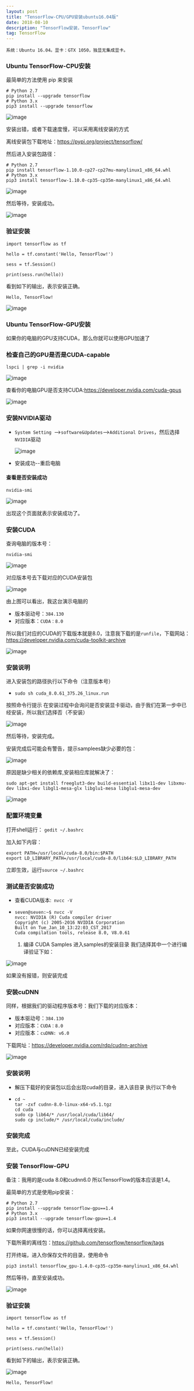 ```yaml
---
layout: post
title: "TensorFlow-CPU/GPU安装ubuntu16.04版"
date: 2018-08-10
description: "TensorFlow安装，TensorFlow"
tag: TensorFlow
---
```


`系统：Ubuntu 16.04。显卡：GTX 1050，独显无集成显卡。 `

### Ubuntu TensorFlow-CPU安装



最简单的方法使用 pip 来安装 

```
# Python 2.7
pip install --upgrade tensorflow
# Python 3.x
pip3 install --upgrade tensorflow
```

![image](/images/dl/26.png)

安装出错，或者下载速度慢，可以采用离线安装的方式

离线安装包下载地址：https://pypi.org/project/tensorflow/

然后进入安装包路径：

```
# Python 2.7
pip install tensorflow-1.10.0-cp27-cp27mu-manylinux1_x86_64.whl 
# Python 3.x
pip3 install tensorflow-1.10.0-cp35-cp35m-manylinux1_x86_64.whl 

```

![image](/images/dl/27.png)

然后等待，安装成功。

![image](/images/dl/28.png)



### 验证安装

```
import tensorflow as tf

hello = tf.constant('Hello, TensorFlow!')

sess = tf.Session()

print(sess.run(hello))

```

看到如下的输出，表示安装正确。 

```
Hello, TensorFlow!
```

![image](/images/dl/29.png)



### Ubuntu TensorFlow-GPU安装

如果你的电脑的GPU支持CUDA，那么你就可以使用GPU加速了 

### 检查自己的GPU是否是CUDA-capable 

```
lspci | grep -i nvidia
```

![image](/images/dl/24.png)

查看你的电脑GPU是否支持CUDA:https://developer.nvidia.com/cuda-gpus 

![image](/images/dl/15.png)



### 安装NVIDIA驱动

- `System Setting `-->`software&Updates`-->`Additional Drives`，然后选择`NVIDIA`驱动

  ![image](/images/dl/41.png)

  

- 安装成功--重启电脑

#### 查看是否安装成功

```
nvidia-smi
```

![image](/images/dl/30.png)

出现这个页面就表示安装成功了。



### 安装CUDA

查询电脑的版本号：

```
nvidia-smi
```

![image](/images/dl/31.png)



对应版本号去下载对应的CUDA安装包 

![image](/images/dl/17.png)

由上图可以看出，我这台演示电脑的

- 版本驱动号：`384.130`
- 对应版本：`CUDA：8.0`

所以我们对应的CUDA的下载版本就是8.0，注意我下载的是`runfile`，下载网站：https://developer.nvidia.com/cuda-toolkit-archive 

![image](/images/dl/32.png)

### 安装说明

进入安装包的路径执行以下命令（注意版本号）

- ```
  sudo sh cuda_8.0.61_375.26_linux.run
  ```

按照命令行提示 在安装过程中会询问是否安装显卡驱动，由于我们在第一步中已经安装，所以我们选择否（不安装） 

![image](/images/dl/38.png)

然后等待，安装完成。

安装完成后可能会有警告，提示samplees缺少必要的包： 

![image](/images/dl/43.png)



原因是缺少相关的依赖库,安装相应库就解决了： 

```
sudo apt-get install freeglut3-dev build-essential libx11-dev libxmu-dev libxi-dev libgl1-mesa-glx libglu1-mesa libglu1-mesa-dev 
```

![image](/images/dl/39.png)



### 配置环境变量

打开shell运行： `gedit ~/.bashrc `

加入如下内容： 

```
export PATH=/usr/local/cuda-8.0/bin:$PATH
export LD_LIBRARY_PATH=/usr/local/cuda-8.0/lib64:$LD_LIBRARY_PATH
```

立即生效，运行`source ~/.bashrc` 

### 测试是否安装成功

- 查看CUDA版本:` nvcc -V`

- ```
  seven@seven:~$ nvcc -V
  nvcc: NVIDIA (R) Cuda compiler driver
  Copyright (c) 2005-2016 NVIDIA Corporation
  Built on Tue_Jan_10_13:22:03_CST_2017
  Cuda compilation tools, release 8.0, V8.0.61
  ```

  1. 编译 CUDA Samples
     进入samples的安装目录
     我们选择其中一个进行编译验证下如：

![image](/images/dl/40.png)

如果没有报错，则安装完成 



### 安装cuDNN

同样，根据我们的驱动程序版本号：我们下载的对应版本： 

- 版本驱动号：`384.130`
- 对应版本：`CUDA：8.0`
- 对应版本：`cuDNN: v6.0`

下载网址：https://developer.nvidia.com/rdp/cudnn-archive 

![image](/images/dl/34.png)



### 安装说明

- 解压下载好的安装包以后会出现cuda的目录，进入该目录 执行以下命令

- ```
  cd ~
  tar -zxf cudnn-8.0-linux-x64-v5.1.tgz
  cd cuda
  sudo cp lib64/* /usr/local/cuda/lib64/
  sudo cp include/* /usr/local/cuda/include/
  ```




### 安装完成

至此，CUDA与cuDNN已经安装完成



### 安装 TensorFlow-GPU

备注：我用的是cuda 8.0和cudnn6.0 所以TensorFlow的版本应该是1.4。

最简单的方式是使用pip安装：

```
# Python 2.7
pip install --upgrade tensorflow-gpu==1.4
# Python 3.x
pip3 install --upgrade tensorflow-gpu==1.4
```

如果你网速很慢的话，你可以选择离线安装。

下载所需的离线包：https://github.com/tensorflow/tensorflow/tags

打开终端，进入你保存文件的目录，使用命令

```
pip3 install tensorflow_gpu-1.4.0-cp35-cp35m-manylinux1_x86_64.whl 
```

然后等待，直至安装成功。 

![image](/images/dl/37.png)

### 验证安装

```
import tensorflow as tf

hello = tf.constant('Hello, TensorFlow!')

sess = tf.Session()

print(sess.run(hello))

```

看到如下的输出，表示安装正确。 

![image](/images/dl/42.png)

```
Hello, TensorFlow!
```





